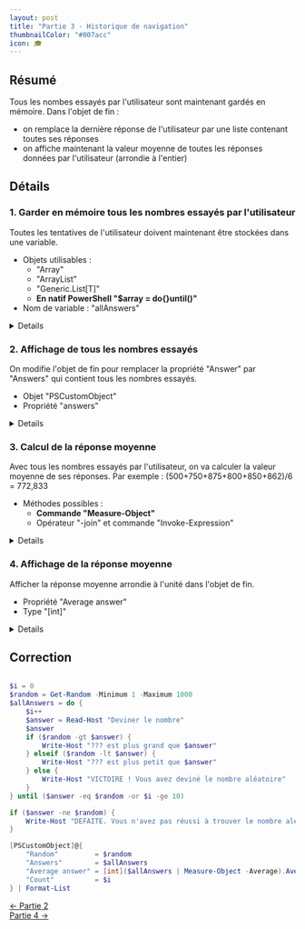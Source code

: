 ```yaml
---
layout: post
title: "Partie 3 - Historique de navigation"
thumbnailColor: "#007acc"
icon: 🎓
---
```


## Résumé

Tous les nombes essayés par l'utilisateur sont maintenant gardés en mémoire. Dans l'objet de fin :

- on remplace la dernière réponse de l'utilisateur par une liste contenant toutes ses réponses
- on affiche maintenant la valeur moyenne de toutes les réponses données par l'utilisateur (arrondie à l'entier)

## Détails

### 1. Garder en mémoire tous les nombres essayés par l'utilisateur

Toutes les tentatives de l'utilisateur doivent maintenant être stockées dans une variable.

- Objets utilisables :
  - "Array"
  - "ArrayList"
  - "Generic.List[T]"
  - **En natif PowerShell "$array = do{}until()"**
- Nom de variable : "allAnswers"

<details>
  <pre><code>
    # 3a. Avec "Array"
    $allAnswers = @()
    $allAnswers += $answer

    # 3b. Avec "ArrayList"
    $allAnswers = [System.Collections.ArrayList]@()
    $allAnswers.Add($answer)

    # 3c. Avec "Generic.List[T]"
    $allAnswers = [System.Collections.Generic.List[int]]@()
    $allAnswers.Add($answer)

    # 3d. En natif
    $allAnswers = do { <#...#> $answer } until (<#...#>) 
  </code></pre>
</details>

### 2. Affichage de tous les nombres essayés

On modifie l'objet de fin pour remplacer la propriété "Answer" par "Answers" qui contient tous les nombres essayés. 

- Objet "PSCustomObject"
- Propriété "answers"

<details>
  <pre><code>
    [PSCustomObject]@{
        "Random"  = $random
        "Answers" = $allAnswers
        "Count"   = $i
    }
  </code></pre>
</details>

### 3. Calcul de la réponse moyenne

Avec tous les nombres essayés par l'utilisateur, on va calculer la valeur moyenne de ses réponses. Par exemple : (500+750+875+800+850+862)/6 = 772,833

- Méthodes possibles :
  - **Commande "Measure-Object"**
  - Opérateur "-join" et commande "Invoke-Expression"

<details>
  <pre><code>
    ($allAnswers | Measure-Object -Average).Average

    (Invoke-Expression ($allAnswers -join "+")) / $i
  </code></pre>
</details>

### 4. Affichage de la réponse moyenne

Afficher la réponse moyenne arrondie à l'unité dans l'objet de fin.

- Propriété "Average answer"
- Type "[int]"

<details>
  <pre><code>
    [PSCustomObject]@{
        "Random"         = $random
        "Answers"        = $allAnswers
        "Average answer" = [int]($allAnswers | Measure-Object -Average).Average
        "Count"          = $i
    }
  </code></pre>
</details>

## Correction

```powershell

$i = 0
$random = Get-Random -Minimum 1 -Maximum 1000
$allAnswers = do {
    $i++
    $answer = Read-Host "Deviner le nombre"
    $answer
    if ($random -gt $answer) { 
        Write-Host "??? est plus grand que $answer"
    } elseif ($random -lt $answer) {
        Write-Host "??? est plus petit que $answer"
    } else {
        Write-Host "VICTOIRE ! Vous avez deviné le nombre aléatoire"
    }
} until ($answer -eq $random -or $i -ge 10)

if ($answer -ne $random) { 
    Write-Host "DEFAITE. Vous n'avez pas réussi à trouver le nombre aléatoire"
}

[PSCustomObject]@{
    "Random"         = $random
    "Answers"        = $allAnswers
    "Average answer" = [int]($allAnswers | Measure-Object -Average).Average
    "Count"          = $i
} | Format-List

```

<div class="buttons">
    <div class="buttonBack">
        <a href="/2022/10/21/cours-pratique-posh-2">← Partie 2</a>
    </div>
    <div class="buttonNext">
        <a href="/2022/10/26/cours-pratique-posh-4">Partie 4 →</a>
    </div>
</div>